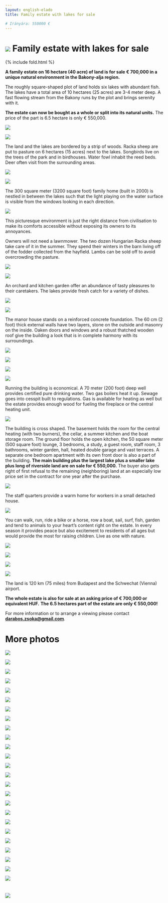 ```yaml
---
layout: english-elado
title: Family estate with lakes for sale

# Irányára: 550000 €
---
```


# ![](https://i.imgur.com/OFNAOMq.jpg) Family estate with lakes for sale

{% include fold.html %}

**A family estate on 16 hectare (40 acre) of land is for sale € 700,000 in a unique natural environment in the Bakony-alja region.**

The roughly square-shaped plot of land holds six lakes with abundant fish. The lakes have a total area of 10 hectares (25 acres) are 3-4 meter deep. A fast flowing stream from the Bakony runs by the plot and brings serenity with it.

**The estate can now be bought as a whole or split into its natural units.**
The price of the part is 6.5 hectare is only € 550,000.

![](https://i.imgur.com/TeM31Dy.jpg)

![](https://i.imgur.com/sryDGCp.jpg)

The land and the lakes are bordered by a strip of woods. Racka sheep are put to pasture on 6 hectares (15 acres) next to the lakes. Songbirds live on the trees of the park and in birdhouses. Water fowl inhabit the reed beds. Deer often visit from the surrounding areas.

![](https://i.imgur.com/wM0SiRQ.jpg)

![](https://i.imgur.com/3nLPwBi.jpg)

The 300 square meter (3200 square foot) family home (built in 2000) is nestled in between the lakes such that the light playing on the water surface is visible from the windows looking in each direction.

![](https://i.imgur.com/pmJpxsz.jpg)

This picturesque environment is just the right distance from civilisation to make its comforts accessible without exposing its owners to its annoyances.

Owners will not need a lawnmower. The two dozen Hungarian Racka sheep take care of it in the summer. They spend their winters in the barn living off of the fodder collected from the hayfield. Lambs can be sold off to avoid overcrowding the pasture.

![](https://i.imgur.com/tFBaYDV.jpg)

![](https://i.imgur.com/TU3h4gX.jpg)

An orchard and kitchen garden offer an abundance of tasty pleasures to their caretakers. The lakes provide fresh catch for a variety of dishes.

![](https://i.imgur.com/yYqBdol.jpg)

![](https://i.imgur.com/96XqvQu.jpg)

The manor house stands on a reinforced concrete foundation. The 60 cm (2 foot) thick external walls have two layers, stone on the outside and masonry on the inside. Oaken doors and windows and a robust thatched wooden roof give the building a look that is in complete harmony with its surroundings.

![](https://i.imgur.com/42T189z.jpg)

![](https://i.imgur.com/BaTcwM0.jpg)

![](https://i.imgur.com/l7yHINe.jpg)

![](https://i.imgur.com/Jl0Jv8e.jpg)

Running the building is economical. A 70 meter (200 foot) deep well provides certified pure drinking water. Two gas boilers heat it up. Sewage goes into cesspit built to regulations. Gas is available for heating as well but the estate provides enough wood for fueling the fireplace or the central heating unit.

![](https://i.imgur.com/ipImzmf.jpg)

The building is cross shaped. The basement holds the room for the central heating (with two burners), the cellar, a summer kitchen and the boat storage room. The ground floor holds the open kitchen, the 50 square meter (500 square foot) lounge, 3 bedrooms, a study, a guest room, staff room, 3 bathrooms, winter garden, hall, heated double garage and vast terraces. A separate one bedroom apartment with its own front door is also a part of the building.
**The main building plus the largest lake plus a smaller lake plus long of riverside land are on sale for € 550,000.** The buyer also gets right of first refusal to the remaining (neighboring) land at an especially low price set in the contract for one year after the purchase.

![](https://i.imgur.com/UvqNx4O.jpg)

The staff quarters provide a warm home for workers in a small detached house.

![](https://i.imgur.com/slWbkaF.jpg)

You can walk, run, ride a bike or a horse, row a boat, sail, surf, fish, garden and tend to animals to your heart’s content right on the estate. In every season it provides peace but also excitement to residents of all ages but would provide the most for raising children. Live as one with nature.

![](https://i.imgur.com/5Zerf82.jpg)

![](https://i.imgur.com/RhooCdw.jpg)

<!---
Az ingatlant adottságai alkalmassá teszik akár üzleti célú felhasználásra is. A természet megóvása mellett még további lakóházak is építhetők a tavak partjára. Változatos helyszíne filmforgatásra is alkalmassá teszi, sőt, ihletet is nyújtó, de pl. közösségépítő-, testi-lelki rehabilitációs-, speciális idős- vagy gyermekotthon munkáját is jelentősen támogató tényező, hogy e varázslatos birtokon a természet részeként élhetünk.
-->

![](https://i.imgur.com/gY5SZ1w.jpg)

![](https://i.imgur.com/zeFnO79.jpg)

The land is 120 km (75 miles) from Budapest and the Schwechat (Vienna) airport.

**The whole estate is also for sale at an asking price of € 700,000 or equivalent HUF.**
**The 6.5 hectares part of the estate are only € 550,000!**

For more information or to arrange a viewing please contact **darabos.zsoka@gmail.com**.

# More photos

![](https://i.imgur.com/CAniLQi.jpg)

![](https://i.imgur.com/PP9hW7G.jpg)

![](https://i.imgur.com/RHh1L5x.jpg)

![](https://i.imgur.com/DIfS6Ma.jpg)

![](https://i.imgur.com/qlsJhDo.jpg)

![](https://i.imgur.com/NHe7aQk.jpg)

![](https://i.imgur.com/ET99vQh.jpg)

![](https://i.imgur.com/abvYTQw.jpg)

![](https://i.imgur.com/Y74UV5D.jpg)

![](https://i.imgur.com/mEJXZUn.jpg)

![](https://i.imgur.com/Tw5fRtU.jpg)

![](https://i.imgur.com/lQApcH0.jpg)

![](https://i.imgur.com/SCf8k6e.jpg)

![](https://i.imgur.com/0nrongV.jpg)

![](https://i.imgur.com/0YieXek.jpg)

![](https://i.imgur.com/rXBlorY.jpg)

![](https://i.imgur.com/a8933Ir.jpg)

![](https://i.imgur.com/qiU8MTe.jpg)

![](https://i.imgur.com/9sKWRit.jpg)

![](https://i.imgur.com/rTDtkVj.jpg)

![](https://i.imgur.com/hzfLpmK.jpg)

![](https://i.imgur.com/UKl84dt.jpg)

![](https://i.imgur.com/mKoPELk.jpg)

![](https://i.imgur.com/dBJYANi.jpg)

![](https://i.imgur.com/kB2UOAX.jpg)

# ![](https://i.imgur.com/WP6P12U.jpg)
